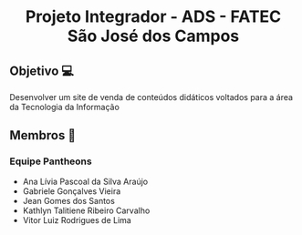 
<h1 align="center">Projeto Integrador - ADS - FATEC São José dos Campos</h1>

## Objetivo  :computer:
Desenvolver um site de venda de conteúdos didáticos voltados para a área da Tecnologia da Informação

## Membros :busts_in_silhouette:

### Equipe Pantheons

* Ana Lívia Pascoal da Silva Araújo
* Gabriele Gonçalves Vieira
* Jean Gomes dos Santos
* Kathlyn Talitiene Ribeiro Carvalho
* Vitor Luiz Rodrigues de Lima
